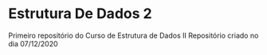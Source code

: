 # Estrutura De Dados 2
 Primeiro repositório do Curso de Estrutura de Dados II
Repositório criado no dia 07/12/2020